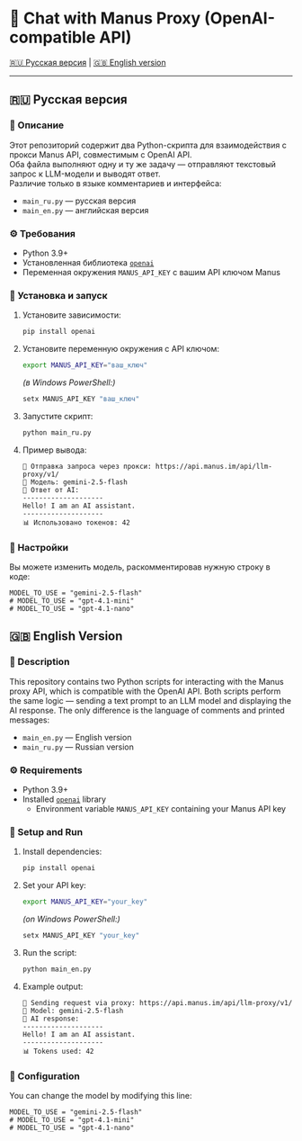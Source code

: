 # 🧠 Chat with Manus Proxy (OpenAI-compatible API)

[🇷🇺 Русская версия](#-Русская-версия) | [🇬🇧 English version](#-english-version)

---

## 🇷🇺 Русская версия

### 📘 Описание

Этот репозиторий содержит два Python-скрипта для взаимодействия с прокси Manus API, совместимым с OpenAI API.  
Оба файла выполняют одну и ту же задачу — отправляют текстовый запрос к LLM-модели и выводят ответ.  
Различие только в языке комментариев и интерфейса:

- `main_ru.py` — русская версия  
- `main_en.py` — английская версия  

### ⚙️ Требования

- Python 3.9+
- Установленная библиотека [`openai`](https://pypi.org/project/openai/)
- Переменная окружения `MANUS_API_KEY` с вашим API ключом Manus

### 🚀 Установка и запуск

1. Установите зависимости:
   ```bash
   pip install openai

2. Установите переменную окружения с API ключом:
    ```bash
    export MANUS_API_KEY="ваш_ключ"
   ```
   *(в Windows PowerShell:)*
    ```bash
    setx MANUS_API_KEY "ваш_ключ"
3. Запустите скрипт:
    ```bash
   python main_ru.py
4. Пример вывода:
    ```
    🚀 Отправка запроса через прокси: https://api.manus.im/api/llm-proxy/v1/
    🤖 Модель: gemini-2.5-flash
    💬 Ответ от AI:
    --------------------
    Hello! I am an AI assistant.
    --------------------
    📊 Использовано токенов: 42
    ```

### 🔧 Настройки
Вы можете изменить модель, раскомментировав нужную строку в коде:
```
MODEL_TO_USE = "gemini-2.5-flash"
# MODEL_TO_USE = "gpt-4.1-mini"
# MODEL_TO_USE = "gpt-4.1-nano"
```

## 🇬🇧 English Version

### 📘 Description

This repository contains two Python scripts for interacting with the Manus proxy API, which is compatible with the OpenAI API.
Both scripts perform the same logic — sending a text prompt to an LLM model and displaying the AI response.
The only difference is the language of comments and printed messages:

- `main_en.py` — English version  
- `main_ru.py` — Russian version  

### ⚙️ Requirements

- Python 3.9+
- Installed [`openai`](https://pypi.org/project/openai/) library
  - Environment variable `MANUS_API_KEY` containing your Manus API key

### 🚀 Setup and Run

1. Install dependencies:
   ```bash
   pip install openai

2. Set your API key:
    ```bash
    export MANUS_API_KEY="your_key"
   ```
   *(on Windows PowerShell:)*
    ```bash
    setx MANUS_API_KEY "your_key"
3. Run the script:
    ```bash
   python main_en.py
4. Example output:
    ```
    🚀 Sending request via proxy: https://api.manus.im/api/llm-proxy/v1/
    🤖 Model: gemini-2.5-flash
    💬 AI response:
    --------------------
    Hello! I am an AI assistant.
    --------------------
    📊 Tokens used: 42
    ```

### 🔧 Configuration
You can change the model by modifying this line:
```
MODEL_TO_USE = "gemini-2.5-flash"
# MODEL_TO_USE = "gpt-4.1-mini"
# MODEL_TO_USE = "gpt-4.1-nano"
```